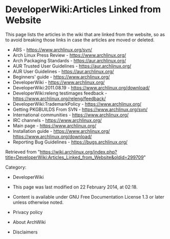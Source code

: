 DeveloperWiki:Articles Linked from Website
==========================================

This page lists the articles in the wiki that are linked from the
website, so as to avoid breaking those links in case the articles are
moved or deleted.

-   ABS - https://www.archlinux.org/svn/
-   Arch Linux Press Review - https://www.archlinux.org/
-   Arch Packaging Standards - https://aur.archlinux.org/
-   AUR Trusted User Guidelines - https://aur.archlinux.org/
-   AUR User Guidelines - https://aur.archlinux.org/
-   Beginners' guide - https://www.archlinux.org/
-   DeveloperWiki - https://www.archlinux.org/
-   DeveloperWiki:2011.08.19 - https://www.archlinux.org/download/
-   DeveloperWiki:releng testimages feedback -
    https://www.archlinux.org/releng/feedback/
-   DeveloperWiki:TrademarkPolicy - https://www.archlinux.org/
-   Getting PKGBUILDS From SVN - https://www.archlinux.org/svn/
-   International communities - https://www.archlinux.org/
-   IRC channels - https://www.archlinux.org/
-   Main page - https://www.archlinux.org/
-   Installation guide - https://www.archlinux.org/
    https://www.archlinux.org/download/
-   Reporting Bug Guidelines - https://bugs.archlinux.org/

Retrieved from
"https://wiki.archlinux.org/index.php?title=DeveloperWiki:Articles_Linked_from_Website&oldid=299709"

Category:

-   DeveloperWiki

-   This page was last modified on 22 February 2014, at 02:18.
-   Content is available under GNU Free Documentation License 1.3 or
    later unless otherwise noted.
-   Privacy policy
-   About ArchWiki
-   Disclaimers
